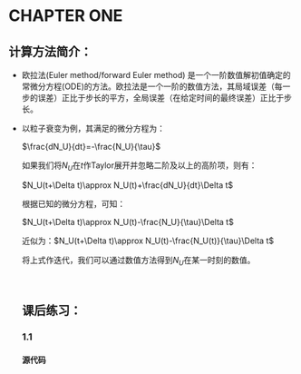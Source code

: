 # CHAPTER ONE

## 计算方法简介：

- 欧拉法(Euler method/forward Euler method) 是一个一阶数值解初值确定的常微分方程(ODE)的方法。欧拉法是一个一阶的数值方法，其局域误差（每一步的误差）正比于步长的平方，全局误差（在给定时间的最终误差）正比于步长。

- 以粒子衰变为例，其满足的微分方程为：

  $\frac{dN_U}{dt}=-\frac{N_U}{\tau}$

  如果我们将$N_U$在$t$作Taylor展开并忽略二阶及以上的高阶项，则有：

  $N_U(t+\Delta t)\approx N_U(t)+\frac{dN_U}{dt}\Delta t$

  根据已知的微分方程，可知：

  $N_U(t+\Delta t)\approx N_U(t)-\frac{N_U}{\tau}\Delta t$

  近似为：$N_U(t+\Delta t)\approx N_U(t)-\frac{N_U(t)}{\tau}\Delta t$

  将上式作迭代，我们可以通过数值方法得到$N_U$在某一时刻的数值。

  ​

  ## 课后练习：

  ### 1.1

  #### 源代码

  ​

  ​
